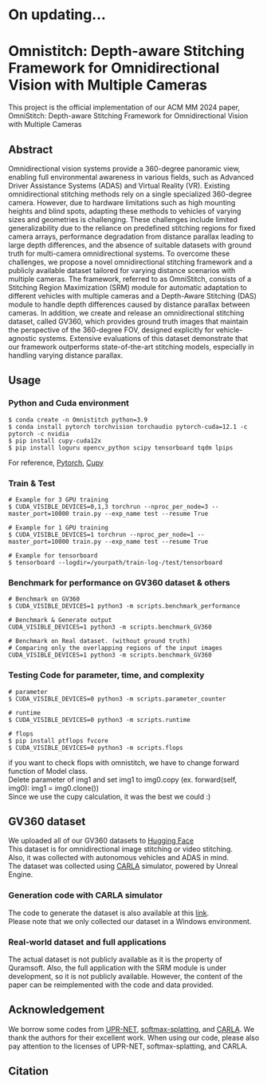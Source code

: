 # On updating...

# Omnistitch: Depth-aware Stitching Framework for Omnidirectional Vision with Multiple Cameras
This project is the official implementation of our ACM MM 2024 paper, OmniStitch: Depth-aware Stitching Framework for Omnidirectional Vision with Multiple Cameras

## Abstract
Omnidirectional vision systems provide a 360-degree panoramic view, enabling full environmental awareness in various fields, such as Advanced Driver Assistance Systems (ADAS) and Virtual Reality (VR). Existing omnidirectional stitching methods rely on a single specialized 360-degree camera. However, due to hardware limitations such as high mounting heights and blind spots, adapting these methods to vehicles of varying sizes and geometries is challenging. These challenges include limited generalizability due to the reliance on predefined stitching regions for fixed camera arrays, performance degradation from distance parallax leading to large depth differences, and the absence of suitable datasets with ground truth for multi-camera omnidirectional systems. To overcome these challenges, we propose a novel omnidirectional stitching framework and a publicly available dataset tailored for varying distance scenarios with multiple cameras. The framework, referred to as OmniStitch, consists of a Stitching Region Maximization (SRM) module for automatic adaptation to different vehicles with multiple cameras and a Depth-Aware Stitching (DAS) module to handle depth differences caused by distance parallax between cameras. In addition, we create and release an omnidirectional stitching dataset, called GV360, which provides ground truth images that maintain the perspective of the 360-degree FOV, designed explicitly for vehicle-agnostic systems. Extensive evaluations of this dataset demonstrate that our framework outperforms state-of-the-art stitching models, especially in handling varying distance parallax.

## Usage
### Python and Cuda environment
```
$ conda create -n Omnistitch python=3.9
$ conda install pytorch torchvision torchaudio pytorch-cuda=12.1 -c pytorch -c nvidia
$ pip install cupy-cuda12x
$ pip install loguru opencv_python scipy tensorboard tqdm lpips
```
For reference, [Pytorch](https://pytorch.org/get-started/locally/), [Cupy](https://docs.cupy.dev/en/stable/install.html)

### Train & Test
```
# Example for 3 GPU training
$ CUDA_VISIBLE_DEVICES=0,1,3 torchrun --nproc_per_node=3 --master_port=10000 train.py --exp_name test --resume True
```

```
# Example for 1 GPU training
$ CUDA_VISIBLE_DEVICES=1 torchrun --nproc_per_node=1 --master_port=10000 train.py --exp_name test --resume True
```

```
# Example for tensorboard
$ tensorboard --logdir=/yourpath/train-log-/test/tensorboard
```

### Benchmark for performance on GV360 dataset & others
```
# Benchmark on GV360
$ CUDA_VISIBLE_DEVICES=1 python3 -m scripts.benchmark_performance
```

```
# Benchmark & Generate output
CUDA_VISIBLE_DEVICES=1 python3 -m scripts.benchmark_GV360
```

```
# Benchmark on Real dataset. (without ground truth)
# Comparing only the overlapping regions of the input images
CUDA_VISIBLE_DEVICES=1 python3 -m scripts.benchmark_GV360
```

### Testing Code for parameter, time, and complexity
```
# parameter
$ CUDA_VISIBLE_DEVICES=0 python3 -m scripts.parameter_counter
```

```
# runtime
$ CUDA_VISIBLE_DEVICES=0 python3 -m scripts.runtime
```

```
# flops
$ pip install ptflops fvcore
$ CUDA_VISIBLE_DEVICES=0 python3 -m scripts.flops
```
if you want to check flops with omnistitch, we have to change forward function of Model class.  
Delete parameter of img1 and set img1 to img0.copy (ex. forward(self, img0): img1 = img0.clone())  
Since we use the cupy calculation, it was the best we could :)

## GV360 dataset
We uploaded all of our GV360 datasets to [Hugging Face](https://huggingface.co/datasets/tngh5004/GV360)  
This dataset is for omnidirectional image stitching or video stitching.  
Also, it was collected with autonomous vehicles and ADAS in mind.  
The dataset was collected using [CARLA](https://github.com/carla-simulator/carla.git) simulator, powered by Unreal Engine.  

### Generation code with CARLA simulator
The code to generate the dataset is also available at this [link](https://github.com/tngh5004/Omnistitch/tree/main/scripts/GV360_generation_scripts).  
Please note that we only collected our dataset in a Windows environment.

### Real-world dataset and full applications
The actual dataset is not publicly available as it is the property of Quramsoft.
Also, the full application with the SRM module is under development, so it is not publicly available.
However, the content of the paper can be reimplemented with the code and data provided.

## Acknowledgement
We borrow some codes from [UPR-NET](https://github.com/srcn-ivl/UPR-Net.git), [softmax-splatting](https://github.com/sniklaus/softmax-splatting.git), and [CARLA](https://github.com/carla-simulator/carla.git). We thank the authors for their excellent work. When using our code, please also pay attention to the licenses of UPR-NET, softmax-splatting, and CARLA.

## Citation
